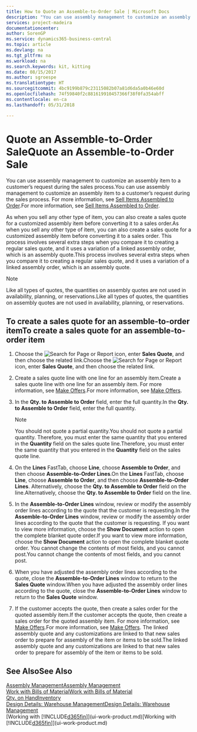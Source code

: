 ```yaml
---
title: How to Quote an Assemble-to-Order Sale | Microsoft Docs
description: "You can use assembly management to customize an assembly item to a customer’s request during the sales process."
services: project-madeira
documentationcenter: 
author: SorenGP
ms.service: dynamics365-business-central
ms.topic: article
ms.devlang: na
ms.tgt_pltfrm: na
ms.workload: na
ms.search.keywords: kit, kitting
ms.date: 08/15/2017
ms.author: sgroespe
ms.translationtype: HT
ms.sourcegitcommit: 4bc9199b879c23115082b07a81d6da5a0b46e60d
ms.openlocfilehash: 74f59840f2c881619910457366f38f0fa354abff
ms.contentlocale: en-ca
ms.lasthandoff: 05/31/2018

---
```

# <a name="quote-an-assemble-to-order-sale"></a><span data-ttu-id="c55e3-103">Quote an Assemble-to-Order Sale</span><span class="sxs-lookup"><span data-stu-id="c55e3-103">Quote an Assemble-to-Order Sale</span></span>
<span data-ttu-id="c55e3-104">You can use assembly management to customize an assembly item to a customer’s request during the sales process.</span><span class="sxs-lookup"><span data-stu-id="c55e3-104">You can use assembly management to customize an assembly item to a customer’s request during the sales process.</span></span> <span data-ttu-id="c55e3-105">For more information, see [Sell Items Assembled to Order](assembly-how-to-sell-items-assembled-to-order.md).</span><span class="sxs-lookup"><span data-stu-id="c55e3-105">For more information, see [Sell Items Assembled to Order](assembly-how-to-sell-items-assembled-to-order.md).</span></span>  

<span data-ttu-id="c55e3-106">As when you sell any other type of item, you can also create a sales quote for a customized assembly item before converting it to a sales order.</span><span class="sxs-lookup"><span data-stu-id="c55e3-106">As when you sell any other type of item, you can also create a sales quote for a customized assembly item before converting it to a sales order.</span></span> <span data-ttu-id="c55e3-107">This process involves several extra steps when you compare it to creating a regular sales quote, and it uses a variation of a linked assembly order, which is an assembly quote.</span><span class="sxs-lookup"><span data-stu-id="c55e3-107">This process involves several extra steps when you compare it to creating a regular sales quote, and it uses a variation of a linked assembly order, which is an assembly quote.</span></span>

> [!NOTE]  
>  <span data-ttu-id="c55e3-108">Like all types of quotes, the quantities on assembly quotes are not used in availability, planning, or reservations.</span><span class="sxs-lookup"><span data-stu-id="c55e3-108">Like all types of quotes, the quantities on assembly quotes are not used in availability, planning, or reservations.</span></span>  

## <a name="to-create-a-sales-quote-for-an-assemble-to-order-item"></a><span data-ttu-id="c55e3-109">To create a sales quote for an assemble-to-order item</span><span class="sxs-lookup"><span data-stu-id="c55e3-109">To create a sales quote for an assemble-to-order item</span></span>  
1.  <span data-ttu-id="c55e3-110">Choose the ![Search for Page or Report](media/ui-search/search_small.png "Search for Page or Report icon") icon, enter **Sales Quote**, and then choose the related link.</span><span class="sxs-lookup"><span data-stu-id="c55e3-110">Choose the ![Search for Page or Report](media/ui-search/search_small.png "Search for Page or Report icon") icon, enter **Sales Quote**, and then choose the related link.</span></span>  
2.  <span data-ttu-id="c55e3-111">Create a sales quote line with one line for an assembly item.</span><span class="sxs-lookup"><span data-stu-id="c55e3-111">Create a sales quote line with one line for an assembly item.</span></span> <span data-ttu-id="c55e3-112">For more information, see [Make Offers](sales-how-make-offers.md).</span><span class="sxs-lookup"><span data-stu-id="c55e3-112">For more information, see [Make Offers](sales-how-make-offers.md).</span></span>  
3.  <span data-ttu-id="c55e3-113">In the **Qty. to Assemble to Order** field, enter the full quantity.</span><span class="sxs-lookup"><span data-stu-id="c55e3-113">In the **Qty. to Assemble to Order** field, enter the full quantity.</span></span>

    > [!NOTE]  
    >  <span data-ttu-id="c55e3-114">You should not quote a partial quantity.</span><span class="sxs-lookup"><span data-stu-id="c55e3-114">You should not quote a partial quantity.</span></span> <span data-ttu-id="c55e3-115">Therefore, you must enter the same quantity that you entered in the **Quantity** field on the sales quote line.</span><span class="sxs-lookup"><span data-stu-id="c55e3-115">Therefore, you must enter the same quantity that you entered in the **Quantity** field on the sales quote line.</span></span>  

4.  <span data-ttu-id="c55e3-116">On the **Lines** FastTab, choose **Line**, choose **Assemble to Order**, and then choose **Assemble-to-Order Lines**.</span><span class="sxs-lookup"><span data-stu-id="c55e3-116">On the **Lines** FastTab, choose **Line**, choose **Assemble to Order**, and then choose **Assemble-to-Order Lines**.</span></span> <span data-ttu-id="c55e3-117">Alternatively, choose the **Qty. to Assemble to Order** field on the line.</span><span class="sxs-lookup"><span data-stu-id="c55e3-117">Alternatively, choose the **Qty. to Assemble to Order** field on the line.</span></span>  
5.  <span data-ttu-id="c55e3-118">In the **Assemble-to-Order Lines** window, review or modify the assembly order lines according to the quote that the customer is requesting.</span><span class="sxs-lookup"><span data-stu-id="c55e3-118">In the **Assemble-to-Order Lines** window, review or modify the assembly order lines according to the quote that the customer is requesting.</span></span> <span data-ttu-id="c55e3-119">If you want to view more information, choose the **Show Document** action to open the complete blanket quote order.</span><span class="sxs-lookup"><span data-stu-id="c55e3-119">If you want to view more information, choose the **Show Document** action to open the complete blanket quote order.</span></span> <span data-ttu-id="c55e3-120">You cannot change the contents of most fields, and you cannot post.</span><span class="sxs-lookup"><span data-stu-id="c55e3-120">You cannot change the contents of most fields, and you cannot post.</span></span>  
6.  <span data-ttu-id="c55e3-121">When you have adjusted the assembly order lines according to the quote, close the **Assemble-to-Order Lines** window to return to the **Sales Quote** window.</span><span class="sxs-lookup"><span data-stu-id="c55e3-121">When you have adjusted the assembly order lines according to the quote, close the **Assemble-to-Order Lines** window to return to the **Sales Quote** window.</span></span>  
7.  <span data-ttu-id="c55e3-122">If the customer accepts the quote, then create a sales order for the quoted assembly item.</span><span class="sxs-lookup"><span data-stu-id="c55e3-122">If the customer accepts the quote, then create a sales order for the quoted assembly item.</span></span> <span data-ttu-id="c55e3-123">For more information, see [Make Offers](sales-how-make-offers.md).</span><span class="sxs-lookup"><span data-stu-id="c55e3-123">For more information, see [Make Offers](sales-how-make-offers.md).</span></span> <span data-ttu-id="c55e3-124">The linked assembly quote and any customizations are linked to that new sales order to prepare for assembly of the item or items to be sold.</span><span class="sxs-lookup"><span data-stu-id="c55e3-124">The linked assembly quote and any customizations are linked to that new sales order to prepare for assembly of the item or items to be sold.</span></span>  

## <a name="see-also"></a><span data-ttu-id="c55e3-125">See Also</span><span class="sxs-lookup"><span data-stu-id="c55e3-125">See Also</span></span>  
[<span data-ttu-id="c55e3-126">Assembly Management</span><span class="sxs-lookup"><span data-stu-id="c55e3-126">Assembly Management</span></span>](assembly-assemble-items.md)  
[<span data-ttu-id="c55e3-127">Work with Bills of Material</span><span class="sxs-lookup"><span data-stu-id="c55e3-127">Work with Bills of Material</span></span>](inventory-how-work-BOMs.md)  
[<span data-ttu-id="c55e3-128">Qty. on Hand</span><span class="sxs-lookup"><span data-stu-id="c55e3-128">Inventory</span></span>](inventory-manage-inventory.md)  
[<span data-ttu-id="c55e3-129">Design Details: Warehouse Management</span><span class="sxs-lookup"><span data-stu-id="c55e3-129">Design Details: Warehouse Management</span></span>](design-details-warehouse-management.md)  
<span data-ttu-id="c55e3-130">[Working with [!INCLUDE[d365fin](includes/d365fin_md.md)]](ui-work-product.md)</span><span class="sxs-lookup"><span data-stu-id="c55e3-130">[Working with [!INCLUDE[d365fin](includes/d365fin_md.md)]](ui-work-product.md)</span></span>


